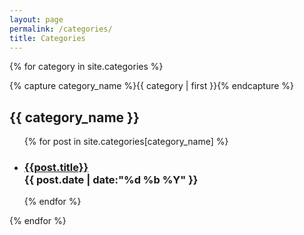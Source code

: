 ```yaml
---
layout: page
permalink: /categories/
title: Categories
---
```


{% for category in site.categories %}
  <!-- {% if category == null %}
    General
  {% endif %} -->
  <div class="category-group">
    {% capture category_name %}{{ category | first }}{% endcapture %}
    <div id="#{{ category_name | slugize }}"></div>
    <h2 class="category-head">{{ category_name }}</h2>
    <a name="{{ category_name | slugize }}"></a>
    <ul>
    {% for post in site.categories[category_name] %}
    <li>
      <h3>
          <a href="{{ post.url | prepend: site.baseurl | replace: '//', '/' }}">{{post.title}}</a><br>
          <time>{{ post.date | date:"%d %b %Y" }}</time>
      </h3>
    </li>
    {% endfor %}
    </ul>
  </div>
{% endfor %}